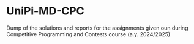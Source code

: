 # UniPi-MD-CPC

Dump of the solutions and reports for the assignments given oun during Competitive Programming and Contests course (a.y. 2024/2025)
